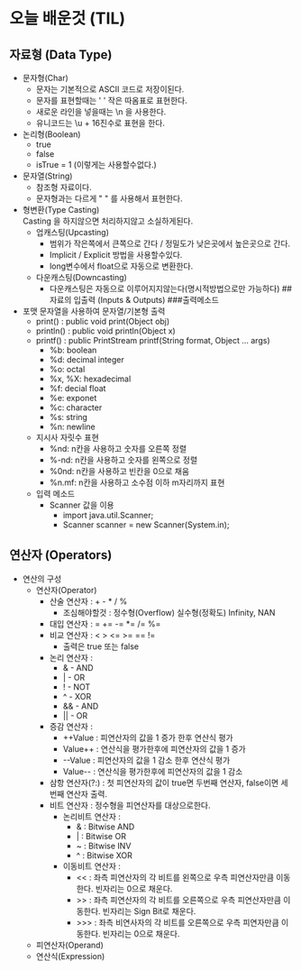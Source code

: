 # 오늘 배운것 (TIL)
## **자료형 (Data Type)**
* 문자형(Char)
    * 문자는 기본적으로 ASCII 코드로 저장이된다. 
    * 문자를 표현할때는 ' ' 작은 따옴표로 표현한다. 
    * 새로운 라인을 넣을때는 \n 을 사용한다. 
    * 유니코드는 \u + 16진수로 표현을 한다.
* 논리형(Boolean)
    * true
    * false
    * isTrue = 1 (이렇게는 사용할수없다.)
* 문자열(String)
    * 참조형 자료이다.
    * 문자형과는 다르게 " " 를 사용해서 표현한다.
* 형변환(Type Casting) \
    Casting 을 하지않으면 처리하지않고 소실하게된다.
    * 업캐스팅(Upcasting)
        * 범위가 작은쪽에서 큰쪽으로 간다 / 정밀도가 낮은곳에서 높은곳으로 간다. 
        * Implicit / Explicit 방법을 사용할수있다.
        * long변수에서 float으로 자동으로 변환한다.
    * 다운캐스팅(Downcasting)
        * 다운캐스팅은 자동으로 이루어지지않는다(명시적방법으로만 가능하다)
##자료의 입출력 (Inputs & Outputs)
###출력메소드   
* 포맷 문자열을 사용하여 문자열/기본형 출력
    * print() : public void print(Object obj)
    * println() : public void println(Object x)
    * printf() : public PrintStream printf(String format, Object ... args)
        * %b: boolean
        * %d: decimal integer
        * %o: octal
        * %x, %X: hexadecimal
        * %f: decial float
        * %e: exponet
        * %c: character
        * %s: string
        * %n: newline
    * 지시사 자릿수 표현 
        * %nd: n칸을 사용하고 숫자를 오른쪽 정렬
        * %-nd: n칸을 사용하고 숫자를 왼쪽으로 정렬
        * %0nd: n칸을 사용하고 빈칸을 0으로 채움
        * %n.mf: n칸을 사용하고 소수점 이하 m자리까지 표현 
    * 입력 메소드
        * Scanner 값을 이용 
            * import java.util.Scanner;
            * Scanner scanner = new Scanner(System.in);
## 연산자 (Operators)
* 연산의 구성
    * 연산자(Operator)
        * 산술 연산자 : + - * / %
            * 조심해야할것 : 정수형(Overflow) 실수형(정확도) Infinity, NAN
        * 대입 연산자 : = += -= *= /= %=
        * 비교 연산자 : < > <= >= == !=
            * 출력은 true 또는 false
        * 논리 연산자 : 
            * & - AND
            * | - OR
            * ! - NOT
            * ^ - XOR
            * && - AND
            * || - OR
        * 증감 연산자 : 
            * ++Value : 피연산자의 값을 1 증가 한후 연산식 평가
            * Value++ : 연산식을 평가한후에 피연산자의 값을 1 증가
            * --Value : 피연산자의 값을 1 감소 한후 연산식 평가
            * Value-- : 연산식을 평가한후에 피연산자의 값을 1 감소
        * 삼항 연산자(?:) : 첫 피연산자의 값이 true면 두번째 연산자, false이면 세번째 연산자 출력. 
        * 비트 연산자 : 정수형을 피연산자를 대상으로한다. 
            * 논리비트 연산자 : 
                * & : Bitwise AND
                * | : Bitwise OR
                * ~ : Bitwise INV
                * ^ : Bitwise XOR
            * 이동비트 연산자 : 
                * << : 좌측 피연산자의 각 비트를 왼쪽으로 우측 피연산자만큼 이동한다. 빈자리는 0으로 채운다.
                * \>> : 좌측 피연산자의 각 비트를 오른쪽으로 우측 피연산자만큼 이동한다. 빈자리는 Sign Bit로 채운다. 
                * \>>> : 좌측 비연사자의 각 비트를 오른쪽으로 우측 피연자만큼 이동한다. 빈자리는 0으로 채운다. 
    * 피연산자(Operand)
    * 연산식(Expression)


 
    

